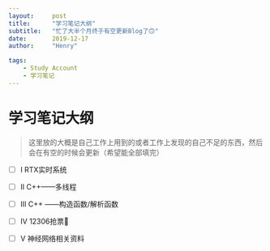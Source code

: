 ```yaml
---
layout:     post
title:      "学习笔记大纲"
subtitle:   "忙了大半个月终于有空更新Blog了🙃"
date:       2019-12-17
author:     "Henry"

tags:
    - Study Account
    - 学习笔记
---
```


# 学习笔记大纲
> 这里放的大概是自己工作上用到的或者工作上发现的自己不足的东西，然后会在有空的时候会更新（希望能全部填完）



- [ ]  Ⅰ RTX实时系统

- [ ]  Ⅱ C++——多线程

- [ ]  Ⅲ C++ ——构造函数/解析函数

- [ ]  Ⅳ 12306抢票🤣

- [ ]  Ⅴ 神经网络相关资料



